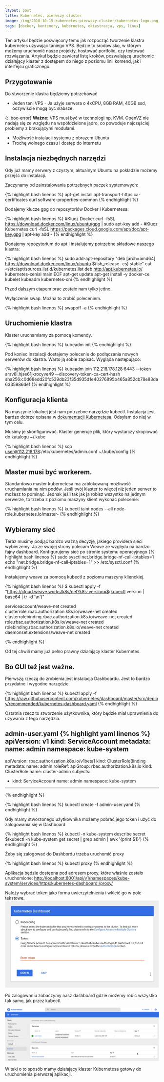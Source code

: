 ```yaml
---
layout: post
title: Kubernetes, pierwszy cluster
image: /img/2018-10-15-kubernetes-pierwszy-cluster/kubernetes-logo.png
tags: [docker, kontenery, kubernetes, okiestracja, vps, linux]
---
```


Ten artykuł będzie poświęcony temu jak rozpocząć tworzenie klastra kubernetes używając taniego VPS. Będzie to środowisko, w którym możemy uruchomić nasze projekty, hostować portfolio, czy testować rozwiązania. Artykuł będzie zawierał listę kroków, pozwalającą uruchomić działający klaster z dostępem do niego z poziomu linii komend, jak i interfejsu graficznego. 

## Przygotowanie
Do stworzenie klastra będziemy potrzebować
* Jeden tani VPS - Ja użyje serwera o 4xCPU, 8GB RAM, 40GB ssd, oczywiście mogą być słabsze.

{: .box-error}
**Ważne:** VPS musi być w technologi np. KVM. OpenVZ nie nadają się ze względu na współdzielone jądro, co powoduje najczęściej problemy z brakującymi modułami.
* Możliwość instalacji systemu z obrazem Ubuntu
* Trochę wolnego czasu i dostęp do internetu

## Instalacja niezbędnych narzędzi

Gdy już mamy serwery z czystym, aktualnym Ubuntu na pokładzie możemy przejść do instalacji.

Zaczynamy od zainstalowania potrzebnych paczek systemowych:

{% highlight bash linenos %}
apt-get install apt-transport-https ca-certificates curl software-properties-common
{% endhighlight %}

Dodajemy klucze gpg do repozytoriów Docker i Kubernetesa:

{% highlight bash linenos %}
#Klucz Docker
curl -fsSL https://download.docker.com/linux/ubuntu/gpg | sudo apt-key add -
#Klucz Kubernetes
curl -fsSL https://packages.cloud.google.com/apt/doc/apt-key.gpg | apt-key add -
{% endhighlight %}

Dodajemy repozytorium do apt i instalujemy potrzebne składowe naszego klastra:

{% highlight bash linenos %}
sudo add-apt-repository "deb [arch=amd64] https://download.docker.com/linux/ubuntu $(lsb_release -cs) stable"
cat <<EOF >/etc/apt/sources.list.d/kubernetes.list
deb http://apt.kubernetes.io/ kubernetes-xenial main
EOF
apt-get update
apt-get install -y docker-ce kubelet kubeadm kubernetes-cni
{% endhighlight %}

Przed dalszym etapem prac zostało nam tylko jedno.

Wyłączenie swap. Można to zrobić poleceniem.

{% highlight bash linenos %}
swapoff -a
{% endhighlight %}

## Uruchomienie klastra

Klaster uruchamiamy za pomocą komendy.

{% highlight bash linenos %}
kubeadm init
{% endhighlight %}

Pod koniec instalacji dostajemy polecenie do podłączania nowych serwerów do klastra. Warto ją sobie zapisać. Wygląda następująco:

{% highlight bash linenos %}
kubeadm join 112.218.178.128:6443 --token arsv8l.hjse61jkrocyve49 --discovery-token-ca-cert-hash sha256:c0d68edd20fc539db23f35d935d1e40276895b465a852cb78e83da6335986def
{% endhighlight %}

## Konfiguracja klienta

Na maszynie lokalnej jest nam potrzebne narzędzie kubectl. Instalacja jest bardzo dobrze opisana w [dokumentacji Kubernetesa](https://kubernetes.io/docs/tasks/tools/install-kubectl/). Odsyłam do niej w tym celu.

Musimy je skonfigurować. Klaster generuje plik, który wystarczy skopiować do katalogu ~/.kube

{% highlight bash linenos %}
scp user@112.218.178:/etc/kubernetes/admin.conf ~/.kube/config
{% endhighlight %}

## Master musi być workerem.

Standardowo master kubernetesa ma zablokowaną możliwość uruchamiania na nim podów. Jeśli twój klaster to więcej niż jeden serwer to możesz to pominąć.
Jednak jeśli tak jak ja robisz wszystko na jednym serwerze, to trzeba z poziomu maszyny klient wykonać polecenie:

{% highlight bash linenos %}
kubectl taint nodes --all node-role.kubernetes.io/master-
{% endhighlight %}

## Wybieramy sieć

Teraz musimy podjąć bardzo ważną decyzję, jakiego providera sieci wybierzemy. Ja ze swojej strony polecam Weave ze względu na bardzo fajny dashboard.
Konfigurujemy sieć po stronie systemu operacyjnego
{% highlight bash linenos %}
sudo sysctl net.bridge.bridge-nf-call-iptables=1
echo "net.bridge.bridge-nf-call-iptables=1" >> /etc/sysctl.conf
{% endhighlight %}

Instalujemy weave za pomocą kubectl z poziomu maszyny klienckiej.

{% highlight bash linenos %}
$ kubectl apply -f "https://cloud.weave.works/k8s/net?k8s-version=$(kubectl version | base64 | tr -d '\n')"

serviceaccount/weave-net created
clusterrole.rbac.authorization.k8s.io/weave-net created
clusterrolebinding.rbac.authorization.k8s.io/weave-net created
role.rbac.authorization.k8s.io/weave-net created
rolebinding.rbac.authorization.k8s.io/weave-net created
daemonset.extensions/weave-net created

{% endhighlight %}

Od tej chwili mamy już pełno prawny działający klaster Kubernetes.

## Bo GUI też jest ważne.

Pierwszą rzeczą do zrobienia jest instalacja Dashboardu. Jest to bardzo przydatne i wygodne narzędzie.

{% highlight bash linenos %}
kubectl apply -f https://raw.githubusercontent.com/kubernetes/dashboard/master/src/deploy/recommended/kubernetes-dashboard.yaml
{% endhighlight %}

Ostatnia rzecz to stworzenie użytkownika, który będzie miał uprawnienia do używania z tego narzędzia.

admin-user.yaml
{% highlight yaml linenos %}
apiVersion: v1
kind: ServiceAccount
metadata:
name: admin
namespace: kube-system
---
apiVersion: rbac.authorization.k8s.io/v1beta1
kind: ClusterRoleBinding
metadata:
name: admin
roleRef:
apiGroup: rbac.authorization.k8s.io
kind: ClusterRole
name: cluster-admin
subjects:
- kind: ServiceAccount
name: admin
namespace: kube-system
---
{% endhighlight %}

{% highlight bash linenos %}
kubectl create -f admin-user.yaml
{% endhighlight %}

Gdy mamy stworzonego użytkownika możemy pobrać jego token i użyć do zalogowania się w Dashboard

{% highlight bash linenos %}
kubectl -n kube-system describe secret $(kubectl -n kube-system get secret | grep admin | awk '{print $1}')
{% endhighlight %}

Żeby się zalogować do Dashbordu trzeba uruchomić proxy

{% highlight bash linenos %}
kubectl proxy
{% endhighlight %}

Aplikacja będzie dostępna pod adresem proxy, które właśnie zostało uruchomione:
[http://localhost:8001/api/v1/namespaces/kube-system/services/https:kubernetes-dashboard:/proxy/](http://localhost:8001/api/v1/namespaces/kube-system/services/https:kubernetes-dashboard:/proxy/)

Należy wybrać token jako forma uwierzytelnienia i wkleić go w pole tekstowe.
![Dashboard](/img/2018-10-15-kubernetes-pierwszy-cluster/kubernetes-dashboard.jpg)

Po zalogowaniu zobaczymy nasz dashboard gdzie możemy robić wszystko tak samo, jak przez kubectl.

![Dashboard](/img/2018-10-15-kubernetes-pierwszy-cluster/kubernetes-dashboard.png)

W taki o to sposób mamy działający klaster Kubernetesa gotowy do uruchomienia pierwszej aplikacji.

